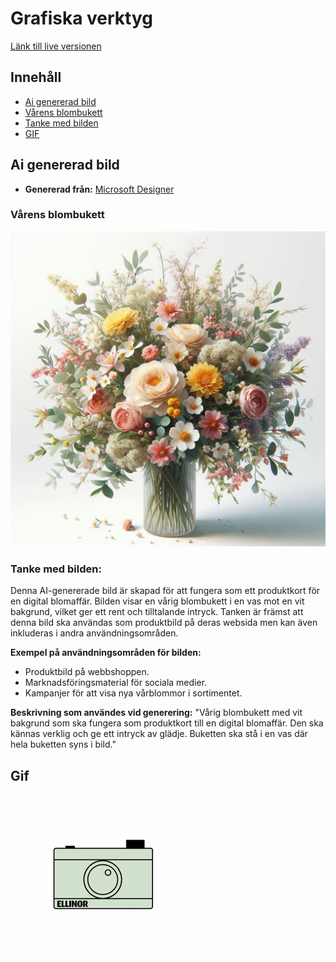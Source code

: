 # Grafiska verktyg
[Länk till live versionen](https://medieinstitutet.github.io/fed24d-grafiska-verktyg-individuell-ellinorjohansson/)

## Innehåll

- [Ai genererad bild](#ai-genererad-bild)
- [Vårens blombukett](#vårens-blombukett)
- [Tanke med bilden](#tanke-med-bilden)
- [GIF](#gif)

## Ai genererad bild
- **Genererad från:** [Microsoft Designer](https://designer.microsoft.com/)

### Vårens blombukett
![Bild](/assets/blombukett.jpeg)

### Tanke med bilden:
Denna AI-genererade bild är skapad för att fungera som ett produktkort för en digital blomaffär. Bilden visar en vårig blombukett i en vas mot en vit bakgrund, vilket ger ett rent och tilltalande intryck. Tanken är främst att denna bild ska användas som produktbild på deras websida men kan även inkluderas i andra användningsområden.

**Exempel på användningsområden för bilden:**

- Produktbild på webbshoppen.
- Marknadsföringsmaterial för sociala medier.
- Kampanjer för att visa nya vårblommor i sortimentet.

**Beskrivning som användes vid generering:**
"Vårig blombukett med vit bakgrund som ska fungera som produktkort till en digital blomaffär. Den ska kännas verklig och ge ett intryck av glädje. Buketten ska stå i en vas där hela buketten syns i bild."

## Gif
![Video av animeringen](/assets/ellinor_johansson_grafiska_verktyg.gif)
